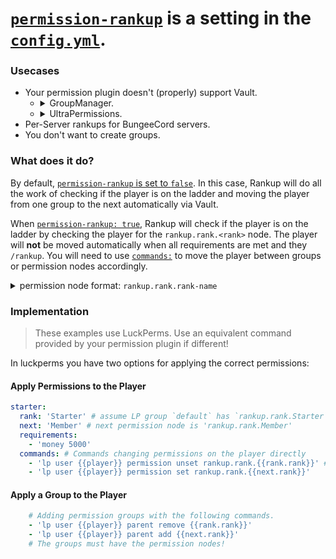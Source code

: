 <meta name="description" content="Primer and Tutorial for Permission-Rankup!">
<meta name="keywords" content="Rankup, Minecraft, Plugin, Spigot, Prestige">

# [`permission-rankup`](../GitHub/Rankup3/config/Permission-Rankup.html) is a setting in the [`config.yml`](../GitHub/Rankup3/config.html).

### Usecases
- Your permission plugin doesn't (properly) support Vault. 
  - <details><summary>GroupManager.</summary><p>GroupManager doesn't properly support Vault.</p></details>
  - <details><summary>UltraPermissions.</summary><p>UltraPermissions doesn't properly support Vault.</p></details>
- Per-Server rankups for BungeeCord servers.
- You don't want to create groups.

### What does it do?
By default, [`permission-rankup` is set to `false`](../GitHub/Rankup3/config/Permission-Rankup.html). In this case, Rankup will do all the work of checking if the player is on the ladder and moving the player from one group to the next automatically via Vault.

When [`permission-rankup: true`](../GitHub/Rankup3/config/Permission-Rankup.html), Rankup will check if the player is on the ladder by checking the player for the `rankup.rank.<rank>` node. The player will **not** be moved automatically when all requirements are met and they `/rankup`. You will need to use [`commands:`](../Rankups-and-Prestiges/How-to-Rankups.yml.md#1-commands) to move the player between groups or permission nodes accordingly.

<details>
	<summary>permission node format: <code>rankup.rank.rank-name</code></summary>
	Example:
	<br>
	<code>rank: Member</code>
	<br>
	permission node: <code>rankup.rank.Member</code>
</details>

### Implementation
> These examples use LuckPerms. Use an equivalent command provided by your permission plugin if different!

In luckperms you have two options for applying the correct permissions:

#### Apply Permissions to the Player
```yaml
starter:
  rank: 'Starter' # assume LP group `default` has `rankup.rank.Starter`
  next: 'Member' # next permission node is 'rankup.rank.Member'
  requirements:
    - 'money 5000'
  commands: # Commands changing permissions on the player directly
    - 'lp user {{player}} permission unset rankup.rank.{{rank.rank}}' # Add extra parameters, this command is universal.
    - 'lp user {{player}} permission set rankup.rank.{{next.rank}}'
```
#### Apply a Group to the Player
```yaml
    # Adding permission groups with the following commands.
    - 'lp user {{player}} parent remove {{rank.rank}}'
    - 'lp user {{player}} parent add {{next.rank}}'
    # The groups must have the permission nodes!
```
